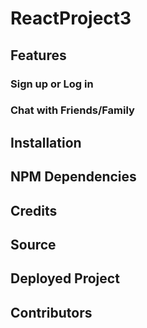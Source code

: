 # ReactProject3

## Features

### Sign up or Log in

### Chat with Friends/Family

## Installation

## NPM Dependencies

## Credits

## Source

## Deployed Project

## Contributors
